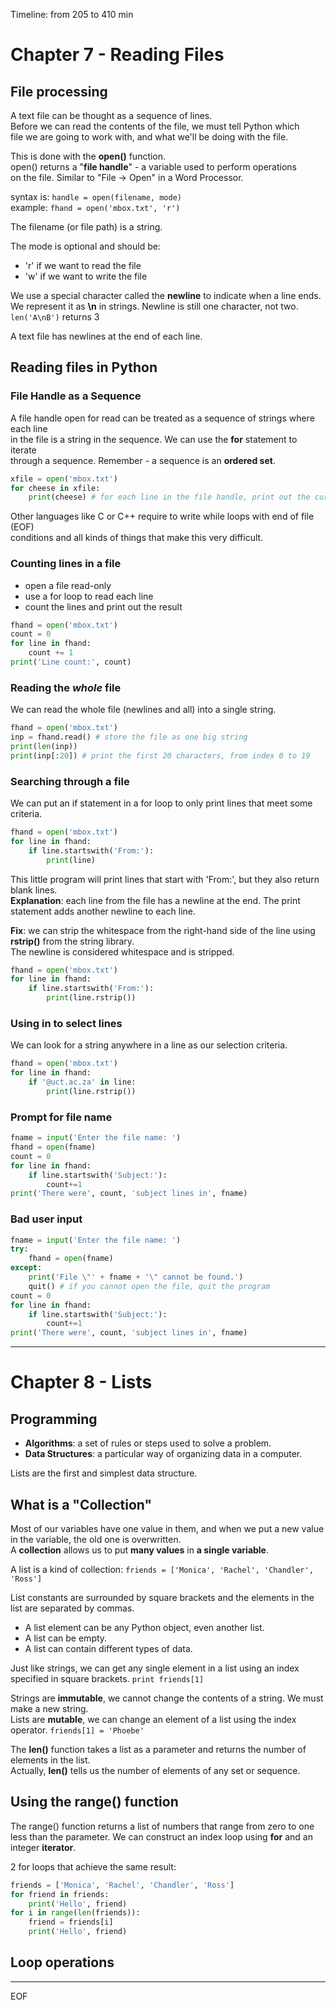 Timeline: from 205 to 410 min

# Chapter 7 - Reading Files

## File processing

A text file can be thought as a sequence of lines.  
Before we can read the contents of the file, we must tell Python which  
file we are going to work with, and what we'll be doing with the file.  
  
This is done with the **open()** function.  
open() returns a "**file handle**" - a variable used to perform operations  
on the file. Similar to "File -> Open" in a Word Processor.  
  
syntax is: `handle = open(filename, mode)`  
example: `fhand = open('mbox.txt', 'r')`  

The filename (or file path) is a string.  

The mode is optional and should be:
- 'r' if we want to read the file 
- 'w' if we want to write the file
  
We use a special character called the **newline** to indicate when a line ends.  
We represent it as **\n** in strings. Newline is still one character, not two.
`len('A\nB')` returns 3  
  
A text file has newlines at the end of each line.  

## Reading files in Python

### File Handle as a Sequence

A file handle open for read can be treated as a sequence of strings where each line  
in the file is a string in the sequence. We can use the **for** statement to iterate  
through a sequence. Remember - a sequence is an **ordered set**.

```py
xfile = open('mbox.txt')
for cheese in xfile:
    print(cheese) # for each line in the file handle, print out the current line 
```

Other languages like C or C++ require to write while loops with end of file (EOF)  
conditions and all kinds of things that make this very difficult.
  
### Counting lines in a file

- open a file read-only
- use a for loop to read each line
- count the lines and print out the result

```py
fhand = open('mbox.txt')
count = 0
for line in fhand:
    count += 1
print('Line count:', count)
```

### Reading the *whole* file

We can read the whole file (newlines and all) into a single string.
```py
fhand = open('mbox.txt')
inp = fhand.read() # store the file as one big string
print(len(inp))
print(inp[:20]) # print the first 20 characters, from index 0 to 19
```

### Searching through a file

We can put an if statement in a for loop to only print lines that meet some criteria.
```py
fhand = open('mbox.txt')
for line in fhand:
    if line.startswith('From:'):
        print(line)
```
This little program will print lines that start with 'From:', but they also return blank lines.  
**Explanation**: each line from the file has a newline at the end. The print statement adds another newline to each line.  
  
**Fix**: we can strip the whitespace from the right-hand side of the line using **rstrip()** from the string library.  
The newline is considered whitespace and is stripped.
```py
fhand = open('mbox.txt')
for line in fhand:
    if line.startswith('From:'):
        print(line.rstrip())
```

### Using **in** to select lines 

We can look for a string anywhere in a line as our selection criteria.
```py
fhand = open('mbox.txt')
for line in fhand:
    if '@uct.ac.za' in line:
        print(line.rstrip())
```

### Prompt for file name

```py
fname = input('Enter the file name: ')
fhand = open(fname)
count = 0
for line in fhand:
    if line.startswith('Subject:'):
        count+=1
print('There were', count, 'subject lines in', fname)
```

### Bad user input

```py
fname = input('Enter the file name: ')
try:
    fhand = open(fname)
except:
    print('File \"' + fname + '\" cannot be found.')
    quit() # if you cannot open the file, quit the program
count = 0
for line in fhand:
    if line.startswith('Subject:'):
        count+=1
print('There were', count, 'subject lines in', fname)
```

---

# Chapter 8 - Lists

## Programming

- **Algorithms**: a set of rules or steps used to solve a problem.  
- **Data Structures**: a particular way of organizing data in a computer.  
  
Lists are the first and simplest data structure.

## What is a "Collection"

Most of our variables have one value in them, and when we put a new value in the variable, the old one is overwritten.  
A **collection** allows us to put **many values** in **a single variable**.  

A list is a kind of collection: 
`friends = ['Monica', 'Rachel', 'Chandler', 'Ross']`

List constants are surrounded by square brackets and the elements in the list are separated by commas.
- A list element can be any Python object, even another list.  
- A list can be empty.  
- A list can contain different types of data.  
  
Just like strings, we can get any single element in a list using an index specified in square brackets.
`print friends[1]`

Strings are **immutable**, we cannot change the contents of a string. We must make a new string.  
Lists are **mutable**, we can change an element of a list using the index operator.
`friends[1] = 'Phoebe'`

The **len()** function takes a list as a parameter and returns the number of elements in the list.  
Actually, **len()** tells us the number of elements of any set or sequence.

## Using the range() function

The range() function returns a list of numbers that range from zero to one less than the parameter.
We can construct an index loop using **for** and an integer **iterator**.

2 for loops that achieve the same result:
```py
friends = ['Monica', 'Rachel', 'Chandler', 'Ross']
for friend in friends:
    print('Hello', friend)
for i in range(len(friends)):
    friend = friends[i]
    print('Hello', friend)
```

## Loop operations





---
EOF